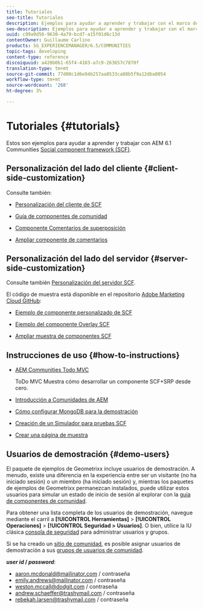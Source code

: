 ```yaml
---
title: Tutoriales
seo-title: Tutoriales
description: Ejemplos para ayudar a aprender y trabajar con el marco de componentes sociales (SCF) de AEM Communities
seo-description: Ejemplos para ayudar a aprender y trabajar con el marco de componentes sociales (SCF) de AEM Communities
uuid: c99a9d56-9630-4a79-bcd7-a15f01d6c13d
contentOwner: Guillaume Carlino
products: SG_EXPERIENCEMANAGER/6.5/COMMUNITIES
topic-tags: developing
content-type: reference
discoiquuid: a420b0b1-65f4-4103-a7c9-263657c7870f
translation-type: tm+mt
source-git-commit: 77d00c1d6e94b257aa0533ca88b5f9a12dba0054
workflow-type: tm+mt
source-wordcount: '268'
ht-degree: 3%

---
```



# Tutoriales {#tutorials}

Estos son ejemplos para ayudar a aprender y trabajar con AEM 6.1 Communities [Social component framework (SCF)](scf.md).

## Personalización del lado del cliente {#client-side-customization}

Consulte también:

* [Personalización del cliente de SCF](client-customize.md)

* [Guía de componentes de comunidad](components-guide.md)

* [Componente Comentarios de superposición](overlay-comments.md)

* [Ampliar componente de comentarios](extend-comments.md)

## Personalización del lado del servidor {#server-side-customization}

Consulte también [Personalización del servidor SCF](server-customize.md).

El código de muestra está disponible en el repositorio [Adobe Marketing Cloud GitHub](https://github.com/Adobe-Marketing-Cloud):

* [Ejemplo de componente personalizado de SCF](https://github.com/Adobe-Marketing-Cloud/aem-scf-sample-components-customize)

* [Ejemplo del componente Overlay SCF](https://github.com/Adobe-Marketing-Cloud/aem-scf-sample-components-overlay)

* [Ampliar muestra de componentes SCF](https://github.com/Adobe-Marketing-Cloud/aem-scf-sample-components-extension)

## Instrucciones de uso {#how-to-instructions}

* [AEM Communities Todo MVC](https://github.com/Adobe-Marketing-Cloud/aem-communities-todomvc-sample)

   ToDo MVC Muestra cómo desarrollar un componente SCF+SRP desde cero.

* [Introducción a Comunidades de AEM](getting-started.md)

* [Cómo configurar MongoDB para la demostración](demo-mongo.md)

* [Creación de un Simulador para pruebas SCF](an-scf-sandbox.md)

* [Crear una página de muestra](create-sample-page.md)

## Usuarios de demostración {#demo-users}

El paquete de ejemplos de Geometrixx incluye usuarios de demostración. A menudo, existe una diferencia en la experiencia entre ser un visitante (no ha iniciado sesión) o un miembro (ha iniciado sesión) y, mientras los paquetes de ejemplos de Geometrixx permanezcan instalados, puede utilizar estos usuarios para simular un estado de inicio de sesión al explorar con la [guía de componentes de comunidad](components-guide.md).

Para obtener una lista completa de los usuarios de demostración, navegue mediante el carril a **[!UICONTROL Herramientas]** > **[!UICONTROL Operaciones]** > **[!UICONTROL Seguridad > Usuarios]**. O bien, utilice la IU clásica [consola de seguridad](http://localhost:4502/useradmin) para administrar usuarios y grupos.

Si se ha creado un [sitio de comunidad](getting-started.md), es posible asignar usuarios de demostración a sus [grupos de usuarios de comunidad](users.md).

***user id* /  *password***:

* aaron.mcdonald@mailinator.com / contraseña
* emily.andrews@mailinator.com / contraseña
* weston.mccall@dodgit.com / contraseña
* andrew.schaeffer@trashymail.com / contraseña
* rebekah.larsen@trashymail.com / contraseña
